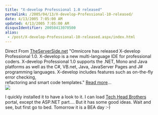 ```yaml
---
title: "X-develop Professional 1.0 released"
permalink: /2005/04/13/X-develop-Professional-10-released/
date: 4/13/2005 7:05:00 AM
updated: 4/13/2005 7:05:00 AM
disqusIdentifier: 20050413070500
alias:
 - /post/X-develop-Professional-10-released.aspx/index.html
---
```

Direct From [TheServerSide.net](http://www.theserverside.net/) "Omnicore has 
released X-develop Professional 1.0. X-develop is a new multi-language IDE for 
professional coders. X-develop Professional 1.0 supports the .NET, Mono and Java 
platforms as well as the C#, VB.net, Java, JavaServer Pages and J# programming 
languages. X-develop includes features such as on-the-fly error 
checking,  
refactoring and smart code templates." [Read 
more](http://www.theserverside.net/news/thread.tss?thread_id=33256)...  
![](http://membres.lycos.fr/lkempe//xdevelop.jpg)
<!-- more -->

I quickly installed it to have a look to it. I can load [Tech Head Brothers](http://www.techheadbrothers.com "Tech Head Brothers") 
portal, except the ASP.NET part.... But it has some good ideas. Wait and see, 
but first go to bed. Tomorrow it is a BEA day :-)

